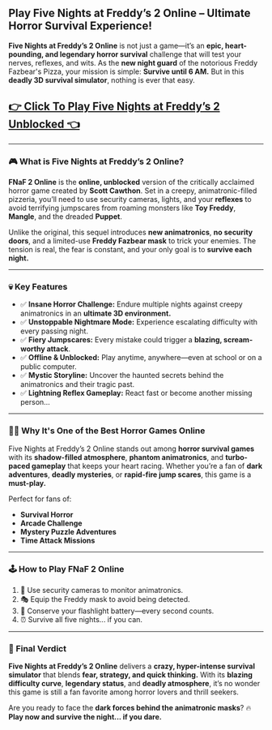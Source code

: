 ## **Play Five Nights at Freddy’s 2 Online – Ultimate Horror Survival Experience!**

**Five Nights at Freddy’s 2 Online** is not just a game—it’s an **epic, heart-pounding, and legendary horror survival** challenge that will test your nerves, reflexes, and wits. As the **new night guard** of the notorious Freddy Fazbear's Pizza, your mission is simple: **Survive until 6 AM.** But in this **deadly 3D survival simulator**, nothing is ever that easy.

## <a href="https://1kb.link/m1sZEz">👉 Click To Play Five Nights at Freddy’s 2 Unblocked 👈</a>

---

### 🎮 What is Five Nights at Freddy’s 2 Online?

**FNaF 2 Online** is the **online, unblocked** version of the critically acclaimed horror game created by **Scott Cawthon**. Set in a creepy, animatronic-filled pizzeria, you’ll need to use security cameras, lights, and your **reflexes** to avoid terrifying jumpscares from roaming monsters like **Toy Freddy**, **Mangle**, and the dreaded **Puppet**.

Unlike the original, this sequel introduces **new animatronics**, **no security doors**, and a limited-use **Freddy Fazbear mask** to trick your enemies. The tension is real, the fear is constant, and your only goal is to **survive each night.**

---

### 💀 Key Features

* ✅ **Insane Horror Challenge:** Endure multiple nights against creepy animatronics in an **ultimate 3D environment.**
* ✅ **Unstoppable Nightmare Mode:** Experience escalating difficulty with every passing night.
* ✅ **Fiery Jumpscares:** Every mistake could trigger a **blazing, scream-worthy attack**.
* ✅ **Offline & Unblocked:** Play anytime, anywhere—even at school or on a public computer.
* ✅ **Mystic Storyline:** Uncover the haunted secrets behind the animatronics and their tragic past.
* ✅ **Lightning Reflex Gameplay:** React fast or become another missing person…

---

### 🧟‍♂️ Why It's One of the Best Horror Games Online

Five Nights at Freddy’s 2 Online stands out among **horror survival games** with its **shadow-filled atmosphere**, **phantom animatronics**, and **turbo-paced gameplay** that keeps your heart racing. Whether you’re a fan of **dark adventures**, **deadly mysteries**, or **rapid-fire jump scares**, this game is a **must-play.**

Perfect for fans of:

* **Survival Horror**
* **Arcade Challenge**
* **Mystery Puzzle Adventures**
* **Time Attack Missions**

---

### 🕹️ How to Play FNaF 2 Online

1. 🔦 Use security cameras to monitor animatronics.
2. 🎭 Equip the Freddy mask to avoid being detected.
3. 🔋 Conserve your flashlight battery—every second counts.
4. ⏰ Survive all five nights... if you can.

---

### 👻 Final Verdict

**Five Nights at Freddy’s 2 Online** delivers a **crazy, hyper-intense survival simulator** that blends **fear, strategy, and quick thinking.** With its **blazing difficulty curve**, **legendary status**, and **deadly atmosphere**, it’s no wonder this game is still a fan favorite among horror lovers and thrill seekers.

Are you ready to face the **dark forces behind the animatronic masks**?
🔥 **Play now and survive the night... if you dare.**
